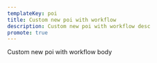 ```yaml
---
templateKey: poi
title: Custom new poi with workflow
description: Custom new poi with workflow desc
promote: true
---
```

Custom new poi with workflow body
